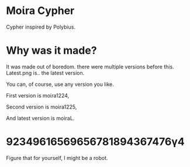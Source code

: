 # Moίra Cypher
Cypher inspired by Polybius.
# Why was it made?
It was made out of boredom. there were multiple versions before this.
Latest.png is.. the latest version.

You can, of course, use any version you like.

First version is moίra1224,

Second version is moίra1225,

And latest version is moίraL.

# 92349616569656781894367476γ4
Figure that for yourself, I might be a robot.
